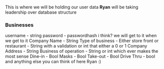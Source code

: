 This is where we will be holding our user data
**Ryan** will be taking leadership over database structure
### Businesses
username - string
password - passwordhash i think? we will get to it when we get to it
Company Name - String
Type of business - Either store front or restaurant - String with a validation or int that either a 0 or 1
Company Address - String
Business of operation - String or int which ever makes the most sense
Dine-in - Bool
Masks - Bool
Take-out - Bool
Drive Thru - bool
and anything else you can think of here Ryan :)